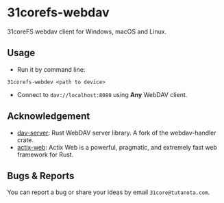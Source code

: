 # 31corefs-webdav

31coreFS webdav client for Windows, macOS and Linux.

## Usage

- Run it by command line:
```shell
31corefs-webdev <path to device>
```

- Connect to `dav://localhost:8080` using **Any** WebDAV client.

## Acknowledgement

- [dav-server](https://github.com/messense/dav-server-rs): Rust WebDAV server library. A fork of the webdav-handler crate.
- [actix-web](https://github.com/actix/actix-web): Actix Web is a powerful, pragmatic, and extremely fast web framework for Rust.

## Bugs & Reports

You can report a bug or share your ideas by email `31core@tutanota.com`.

